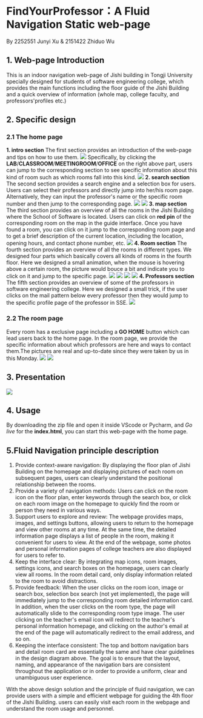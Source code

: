 # FindYourProfessor：A Fluid Navigation Static web-page
By 2252551 Junyi Xu & 2151422 Zhiduo Wu

## 1. Web-page Introduction
This is an indoor navigation web-page of Jishi building in Tongji University specially designed for students of software engineering college, which provides the main functions including the floor guide of the Jishi Building and a quick overview of information (whole map, college faculty, and professors'profiles etc.)
## 2. Specific design
### 2.1 The home page
**1. intro section**
The first section provides an introduction of the web-page and tips on how to use them. 
![](/report/image.png)
Specifically, by clicking the **LAB**/**CLASSROOM**/**MEETINGROOM**/**OFFICE** on the right above part, users can jump to the corresponding section to see specific information about this kind of room such as which rooms fall into this kind.
![](/report/7a41daef59352c29e21399ee930d0ac.png)
**2. search section**
The second section provides a search engine and a selection box for users. Users can select their professors and directly jump into her/his room page. Alternatively, they can input the professor's name or the specific room number and then jump to the corresponding page.
![](/report/image-1.png)
![](/report/image-2.png)
**3. map section**
The third section provides an overview of all the rooms in the Jishi Building where the School of Software is located. Users can click on **red pin** of the corresponding room on the map in the guide interface. Once you have found a room, you can click on it jump to the corresponding room page and to get a brief description of the current location, including the location, opening hours, and contact phone number, etc. 
![](/report/image-3.png)
**4. Room section**
The fourth section provides an overview of all the rooms in different types. We designed four parts which basically covers all kinds of rooms in the fourth floor. Here we designed a small animation, when the mouse is hovering above a certain room, the picture would bouce a bit and indicate you to click on it and jump to the specific page. 
![](/report/image-4.png)
![](/report/image-5.png)
![](/report/image-6.png)
![](/report/image-7.png)
**4. Professors section**
The fifth section provides an overview of some of the professors in software engineering college. Here we designed a small trick, if the user clicks on the mail pattern below every professor then they would jump to the specific profile page of the professor in SSE.
![](/report/image-8.png)
### 2.2 The room page
Every room has a exclusive page including a **GO HOME** button which can lead users back to the home page. In the room page, we provide the specific information about which professors are here and ways to contact them.The pictures are real and up-to-date since they were taken by us in this Monday.
![](/report/image-9.png)
![](/report/image-10.png)
## 3. Presentation
![](/report/1.gif)
## 4. Usage
By downloading the zip file and open it inside VScode or Pycharm, and *Go live* for the **index.html**, you can start this web-page with the home page.
## 5.Fluid Navigation principle description
1. Provide context-aware navigation: By displaying the floor plan of Jishi Building on the homepage and displaying pictures of each room on subsequent pages, users can clearly understand the positional relationship between the rooms.
2. Provide a variety of navigation methods: Users can click on the room icon on the floor plan, enter keywords through the search box, or click on each room image on the homepage to quickly find the room or person they need in various ways.
3. Support users to explore and review: The webpage provides maps, images, and settings buttons, allowing users to return to the homepage and view other rooms at any time. At the same time, the detailed information page displays a list of people in the room, making it convenient for users to view. At the end of the webpage, some photos and personal information pages of college teachers are also displayed for users to refer to.
4. Keep the interface clear: By integrating map icons, room images, settings icons, and search boxes on the homepage, users can clearly view all rooms. In the room detail card, only display information related to the room to avoid distractions.
5. Provide feedback: When the user clicks on the room icon, image or search box, selection box search (not yet implemented), the page will immediately jump to the corresponding room detailed information card. In addition, when the user clicks on the room type, the page will automatically slide to the corresponding room type image. The user clicking on the teacher's email icon will redirect to the teacher's personal information homepage, and clicking on the author's email at the end of the page will automatically redirect to the email address, and so on.
6. Keeping the interface consistent: The top and bottom navigation bars and detail room card are essentially the same and have clear guidelines in the design diagram above. The goal is to ensure that the layout, naming, and appearance of the navigation bars are consistent throughout the application or in order to provide a uniform, clear and unambiguous user experience.

   
With the above design solution and the principle of fluid navigation, we can provide users with a simple and efficient webpage for guiding the 4th floor of the Jishi Building. users can easily visit each room in the webpage and understand the room usage and personnel.
